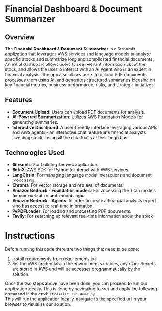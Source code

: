 # Financial Dashboard & Document Summarizer

## Overview

The **Financial Dashboard & Document Summarizer** is a Streamlit application that leverages AWS services and language models to analyze specific stocks and summarize long and complicated financial documents. An initial dashboard allows users to see relevant information about the stock, and allows the user to interact with an AI Agent who is an expert in financial analysis. The app also allows users to upload PDF documents, processes them using AI, and generates structured summaries focusing on key financial metrics, business performance, risks, and strategic initiatives.

## Features

- **Document Upload**: Users can upload PDF documents for analysis.
- **AI-Powered Summarization**: Utilizes AWS Foundation Models for generating summaries.
- **Interactive Dashboard**: A user-friendly interface leveraging various APIs and AWS agents - an interactive chat feature lets financial analysts investing stocks using all the data that's at their fingertips.

## Technologies Used

- **Streamlit**: For building the web application.
- **Boto3**: AWS SDK for Python to interact with AWS services.
- **LangChain**: For managing language model interactions and document processing.
- **Chroma**: For vector storage and retrieval of documents.
- **Amazon Bedrock - Foundation models**: For accessing the Titan models for summarization and embeddings.
- **Amazon Bedrock - Agents**: In order to create a financial analysis expert who has access to real-time information.
- **PyPDFLoader**: For loading and processing PDF documents.
- **Tavily**: For searching up relevant real-time information about the stock

# Instructions  

Before running this code there are two things that need to be done:  
1. Install requirements from requirements.txt
2. Set the AWS credentials in the environment variables, any other Secrets are stored in AWS and will be accesses programmatically by the solution.

Once the two steps above have been done, you can proceed to run our application locally. This is done by navigating to src/ and apply the following command in the cmd:
`streamlit run Home.py`  
This will run the application locally, navigate to the specified url in your browser to visualize our solution.
